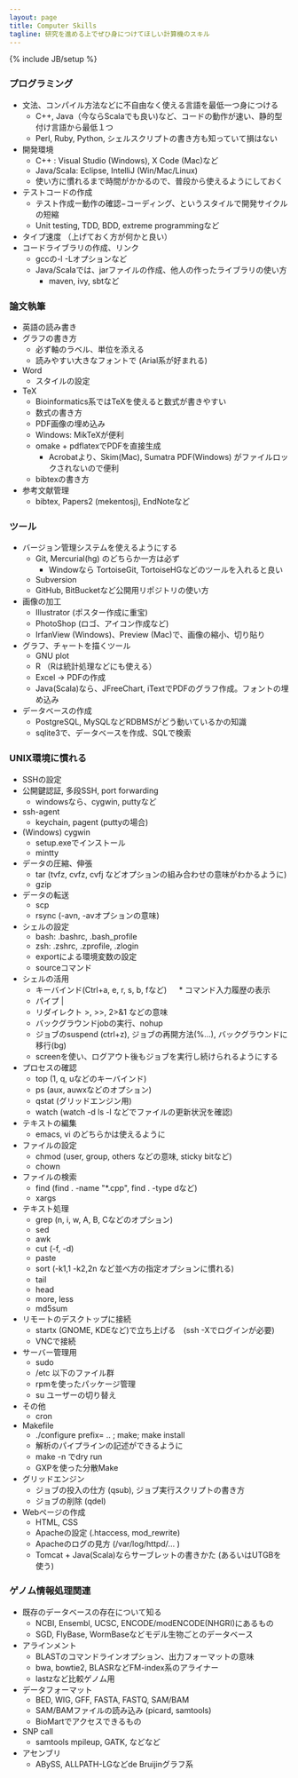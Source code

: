```yaml
---
layout: page
title: Computer Skills
tagline: 研究を進める上でぜひ身につけてほしい計算機のスキル
---
```

{% include JB/setup %}


### プログラミング
* 文法、コンパイル方法などに不自由なく使える言語を最低一つ身につける
  * C++, Java（今ならScalaでも良い)など、コードの動作が速い、静的型付け言語から最低１つ
  * Perl, Ruby, Python, シェルスクリプトの書き方も知っていて損はない
* 開発環境
  * C++ : Visual Studio (Windows), X Code (Mac)など
  * Java/Scala: Eclipse, IntelliJ (Win/Mac/Linux)
  * 使い方に慣れるまで時間がかかるので、普段から使えるようにしておく
* テストコードの作成
  * テスト作成ー動作の確認−コーディング、というスタイルで開発サイクルの短縮
  * Unit testing, TDD, BDD, extreme programmingなど
* タイプ速度 （上げておく方が何かと良い）
* コードライブラリの作成、リンク
  * gccの-l -Lオプションなど
  * Java/Scalaでは、jarファイルの作成、他人の作ったライブラリの使い方
     * maven, ivy, sbtなど

### 論文執筆
* 英語の読み書き
* グラフの書き方
  * 必ず軸のラベル、単位を添える
  * 読みやすい大きなフォントで (Arial系が好まれる)
* Word
  * スタイルの設定
* TeX 
  * Bioinformatics系ではTeXを使えると数式が書きやすい
  * 数式の書き方
  * PDF画像の埋め込み
  * Windows: MikTeXが便利
  * omake + pdflatexでPDFを直接生成
      * Acrobatより、Skim(Mac), Sumatra PDF(Windows) がファイルロックされないので便利
  * bibtexの書き方
* 参考文献管理
  * bibtex, Papers2 (mekentosj), EndNoteなど

### ツール
* バージョン管理システムを使えるようにする
  * Git, Mercurial(hg) のどちらか一方は必ず
     * Windowなら TortoiseGit, TortoiseHGなどのツールを入れると良い
  * Subversion
  * GitHub, BitBucketなど公開用リポジトリの使い方
* 画像の加工
  * Illustrator (ポスター作成に重宝)
  * PhotoShop (ロゴ、アイコン作成など)
  * IrfanView (Windows)、Preview (Mac)で、画像の縮小、切り貼り
* グラフ、チャートを描くツール
  * GNU plot
  * R （Rは統計処理などにも使える）
  * Excel -> PDFの作成
  * Java(Scala)なら、JFreeChart, iTextでPDFのグラフ作成。フォントの埋め込み
* データベースの作成
  * PostgreSQL, MySQLなどRDBMSがどう動いているかの知識
  * sqlite3で、データベースを作成、SQLで検索

### UNIX環境に慣れる
* SSHの設定
 * 公開鍵認証, 多段SSH, port forwarding
   * windowsなら、cygwin, puttyなど
 * ssh-agent
   * keychain,  pagent (puttyの場合)
* (Windows) cygwin
   * setup.exeでインストール
   * mintty
* データの圧縮、伸張
   * tar  (tvfz, cvfz, cvfj などオプションの組み合わせの意味がわかるように)
   * gzip
* データの転送
   * scp
   * rsync (-avn, -avオプションの意味)
* シェルの設定
   * bash: .bashrc, .bash_profile
   * zsh: .zshrc, .zprofile, .zlogin
   * exportによる環境変数の設定
   * sourceコマンド
* シェルの活用
   * キーバインド(Ctrl+a, e, r, s, b, fなど)
　 * コマンド入力履歴の表示
   * パイプ | 
   * リダイレクト >, >>, 2>&1 などの意味
   * バックグラウンドjobの実行、nohup
   * ジョブのsuspend (ctrl+z), ジョブの再開方法(%...), バックグラウンドに移行(bg)
   * screenを使い、ログアウト後もジョブを実行し続けられるようにする
* プロセスの確認
   * top (1, q, uなどのキーバインド)
   * ps (aux, auwxなどのオプション)
   * qstat (グリッドエンジン用)
   * watch (watch -d ls -l などでファイルの更新状況を確認)
* テキストの編集
   * emacs, vi のどちらかは使えるように
* ファイルの設定
   * chmod (user, group, others などの意味, sticky bitなど)
   * chown 
* ファイルの検索
   * find (find . -name "*.cpp", find . -type dなど)
   * xargs
* テキスト処理
   * grep (n, i, w, A, B, Cなどのオプション)
   * sed
   * awk 
   * cut (-f, -d) 
   * paste
   * sort (-k1,1 -k2,2n  など並べ方の指定オプションに慣れる)
   * tail　
   * head
   * more, less
   * md5sum
* リモートのデスクトップに接続
   * startx (GNOME, KDEなど)で立ち上げる　(ssh -Xでログインが必要)
   * VNCで接続
* サーバー管理用
   * sudo 
   * /etc 以下のファイル群
   * rpmを使ったパッケージ管理
   * su ユーザーの切り替え
* その他
   * cron
* Makefile
   * ./configure prefix= ..  ; make; make install
   * 解析のパイプラインの記述ができるように
   * make -n でdry run
   * GXPを使った分散Make
* グリッドエンジン
   * ジョブの投入の仕方 (qsub), ジョブ実行スクリプトの書き方
   * ジョブの削除 (qdel)
* Webページの作成 
  * HTML, CSS
  * Apacheの設定 (.htaccess, mod_rewrite)
  * Apacheのログの見方 (/var/log/httpd/... )
  * Tomcat + Java(Scala)ならサーブレットの書きかた
    (あるいはUTGBを使う)
  
### ゲノム情報処理関連
* 既存のデータベースの存在について知る
  * NCBI, Ensembl, UCSC, ENCODE/modENCODE(NHGRI)にあるもの
  * SGD, FlyBase, WormBaseなどモデル生物ごとのデータベース
* アラインメント
  * BLASTのコマンドラインオプション、出力フォーマットの意味
  * bwa, bowtie2, BLASRなどFM-index系のアライナー
  * lastzなど比較ゲノム用
* データフォーマット
  * BED, WIG, GFF, FASTA, FASTQ, SAM/BAM
  * SAM/BAMファイルの読み込み (picard, samtools)
  * BioMartでアクセスできるもの
* SNP call
  * samtools mpileup, GATK, などなど
* アセンブリ
  * ABySS, ALLPATH-LGなどde Bruijinグラフ系

